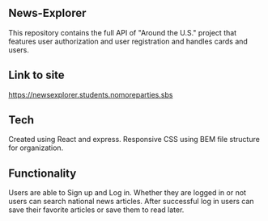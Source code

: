 ## News-Explorer

This repository contains the full API of "Around the U.S." project that features user authorization and user registration and handles cards and users.

## Link to site

https://newsexplorer.students.nomoreparties.sbs

## Tech

Created using React and express. Responsive CSS using BEM file structure for organization.

## Functionality

Users are able to Sign up and Log in. Whether they are logged in or not users can search national news articles. After successful log in users can save their favorite articles or save them to read later.
